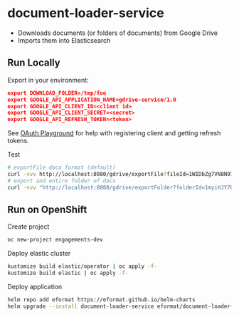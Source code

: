 # document-loader-service

- Downloads documents (or folders of documents) from Google Drive
- Imports them into Elasticsearch

## Run Locally

Export in your environment:
```json
export DOWNLOAD_FOLDER=/tmp/foo
export GOOGLE_API_APPLICATION_NAME=gdrive-service/1.0
export GOOGLE_API_CLIENT_ID=<client id>
export GOOGLE_API_CLIENT_SECRET=<secret>
export GOOGLE_API_REFRESH_TOKEN=<token>
```

See [OAuth Playground](https://developers.google.com/oauthplayground/) for help with registering client and getting refresh tokens.

Test
```bash
# exportFile docx format (default)
curl -vvv http://localhost:8080/gdrive/exportFile?fileId=1WIDbZg7VN8N97P_0hU5JD89ESYZKpZoMR3tNhOaeHrc
# export and entire folder of docs
curl -vvv "http://localhost:8080/gdrive/exportFolder?folderId=1myiHJY7U5WDpAzDl7xohs8tf2Yps1FIi"
```

## Run on OpenShift

Create project
```bash
oc new-project engagements-dev
```

Deploy elastic cluster
```bash
kustomize build elastic/operator | oc apply -f-
kustomize build elastic | oc apply -f-
```

Deploy application
```bash
helm repo add eformat https://eformat.github.io/helm-charts
helm upgrade --install document-loader-service eformat/document-loader-service
```
